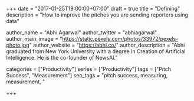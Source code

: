+++
date = "2017-01-25T19:00:00+07:00"
draft = true
title = "Defining"
description = "How to improve the pitches you are sending reporters using data"

author_name = "Abhi Agarwal"
author_twitter = "abhiagarwal"
author_main_image = "https://static.pexels.com/photos/33972/pexels-photo.jpg"
author_website = "https://abhi.co/"
author_description = "Abhi graduated from New York University with a degree in Creation of Artificial Intelligence. He is the co-founder of NewsAI."

categories = ["Productivity"]
series = ["Productivity"]
tags = ["Pitch Success", "Measurement"]
seo_tags = "pitch success, measuring, measurement, "

+++
